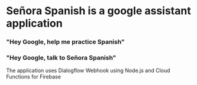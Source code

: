 # Señora Spanish is a google assistant application
### "Hey Google, help me practice Spanish"
### "Hey Google, talk to Señora Spanish"

The application uses Dialogflow Webhook using Node.js and Cloud Functions for Firebase
